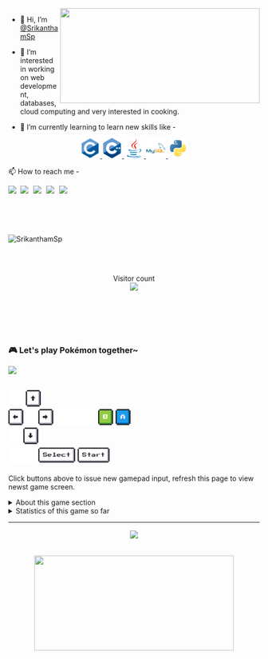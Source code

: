 <img align="right" src="https://user-images.githubusercontent.com/117060110/202835794-2fd36a9d-47f0-49e6-8763-3f0a55c7b42c.gif" width="400" height="190" >


- 👋 Hi, I’m [@SrikanthamSp](https://github.com/SrikanthamSp)

- 👀 I’m interested in working on web development, databases, cloud computing and very interested in cooking.

- 🌱 I’m currently learning to learn new skills like - 
<p align="center"> <a href="https://www.cprogramming.com/" target="_blank" rel="noreferrer"> <img src="https://raw.githubusercontent.com/devicons/devicon/master/icons/c/c-original.svg" alt="c" width="40" height="40"/> </a> <a href="https://www.w3schools.com/cpp/" target="_blank" rel="noreferrer"> <img src="https://raw.githubusercontent.com/devicons/devicon/master/icons/cplusplus/cplusplus-original.svg" alt="cplusplus" width="40" height="40"/> </a> <a href="https://www.java.com" target="_blank" rel="noreferrer"> <img src="https://raw.githubusercontent.com/devicons/devicon/master/icons/java/java-original.svg" alt="java" width="40" height="40"/> </a> <a href="https://www.mysql.com/" target="_blank" rel="noreferrer"> <img src="https://raw.githubusercontent.com/devicons/devicon/master/icons/mysql/mysql-original-wordmark.svg" alt="mysql" width="40" height="40"/> </a> <a href="https://www.python.org" target="_blank" rel="noreferrer"> <img src="https://raw.githubusercontent.com/devicons/devicon/master/icons/python/python-original.svg" alt="python" width="40" height="40"/> </a> </p>

 
 
 📫 How to reach me -
 
 
 <a href="https://www.linkedin.com/in/sai-praneeth-srikantham-286028257">
  <img align="left" width="24px" src="https://www.vectorlogo.zone/logos/linkedin/linkedin-icon.svg"  target="_blank"/>
<a href="https://www.instagram.com/">
  <img align="left" width="26px" src="https://www.vectorlogo.zone/logos/instagram/instagram-icon.svg" />
</a>
<a href="https://mobile.twitter.com/home">
  <img align="left" width="26px" src="https://www.vectorlogo.zone/logos/twitter/twitter-tile.svg" />
</a>
</a>
<a href="srikanthamsp@gmail.com">
  <img align="left" width="26px" src="https://www.vectorlogo.zone/logos/gmail/gmail-icon.svg" />
 </a>
 
 <a href="https://www.reddit.com/user/Subject_Year4058">
  <img align="left" width="26px" src="https://www.vectorlogo.zone/logos/reddit/reddit-tile.svg"  />
</a>

</br></br>

<br/>
</br>
<p><img align="center" src="https://github-readme-streak-stats.herokuapp.com/?user=SrikanthamSp&theme=dracula" alt="SrikanthamSp" /></p>
</br>
<br />
<p align="center"> 
  Visitor count<br>
  <img  src="https://profile-counter.glitch.me/SrikanthamSp/count.svg" />
</p>
</br>
<br />
</br>
</br>

### 🎮 Let's play Pokémon together~
<img src="https://toy.aoaoao.me/image" width="300"/> 

<img src="https://raw.githubusercontent.com/SrikanthamSp/SrikanthamSp/master/img/blank.png" width="30"/> <a href="https://toy.aoaoao.me/control?button=2&callback=https://github.com/SrikanthamSp"><img src="https://raw.githubusercontent.com/SrikanthamSp/SrikanthamSp/master/img/up.png" width="30"/></a>
<br><a href="https://toy.aoaoao.me/control?button=1&callback=https://github.com/SrikanthamSp"><img src="https://raw.githubusercontent.com/SrikanthamSp/SrikanthamSp/master/img/left.png" width="30"/></a><img src="https://raw.githubusercontent.com/SrikanthamSp/SrikanthamSp/master/img/blank.png" width="30"/><a href="https://toy.aoaoao.me/control?button=0&callback=https://github.com/SrikanthamSp"><img src="https://raw.githubusercontent.com/SrikanthamSp/SrikanthamSp/master/img/right.png" width="30"/></a><img src="https://raw.githubusercontent.com/SrikanthamSp/SrikanthamSp/master/img/blank.png" width="30"/><img src="https://raw.githubusercontent.com/SrikanthamSp/SrikanthamSp/master/img/blank.png" width="30"/><img src="https://raw.githubusercontent.com/SrikanthamSp/SrikanthamSp/master/img/blank.png" width="30"/><a href="https://toy.aoaoao.me/control?button=5&callback=https://github.com/SrikanthamSp"><img src="https://raw.githubusercontent.com/SrikanthamSp/SrikanthamSp/master/img/B.png" width="30"/></a> <a href="https://toy.aoaoao.me/control?button=4&callback=https://github.com/SrikanthamSp"><img src="https://raw.githubusercontent.com/SrikanthamSp/SrikanthamSp/master/img/A.png" width="30"/></a>
<br><a href="https://toy.aoaoao.me/control?button=3&callback=https://github.com/SrikanthamSp"><img src="https://raw.githubusercontent.com/SrikanthamSp/SrikanthamSp/master/img/blank.png" width="30"/><img src="https://raw.githubusercontent.com/SrikanthamSp/SrikanthamSp/master/img/down.png" width="30"/></a>
<br><img src="https://raw.githubusercontent.com/SrikanthamSp/SrikanthamSp/master/img/blank.png" width="30"/><img src="https://raw.githubusercontent.com/SrikanthamSp/SrikanthamSp/master/img/blank.png" width="30"/><a href="https://toy.aoaoao.me/control?button=6&callback=https://github.com/SrikanthamSp"><img src="https://raw.githubusercontent.com/SrikanthamSp/SrikanthamSp/master/img/select.png" height="30"/></a> <a href="https://toy.aoaoao.me/control?button=7&callback=https://github.com/SrikanthamSp"><img src="https://raw.githubusercontent.com/SrikanthamSp/SrikanthamSp/master/img/start.png" height="30" /></a>
-----

Click buttons above to issue new gamepad input, refresh this page to view newst game screen.

<details><summary>About this game section</summary>
  
  you can use this project to deploy your own "cloud gaming server".
</details>

<details><summary>Statistics of this game so far</summary>
  <img src="https://playground.aoaoao.me/Api/GBStatistic" />
</details>

-----------


<p align=center>  
  <img align=center src="https://github-readme-stats.vercel.app/api?username=SrikanthamSp&show_icons=true&theme=radical">
  </br>
</br>
</br>
<img align="center" src="https://user-images.githubusercontent.com/117060110/207322914-c25f2086-d8d8-4994-ad75-50babeac15dd.gif" width="400" height="190" >
